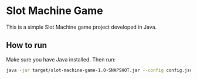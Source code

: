 # Slot Machine Game

This is a simple Slot Machine game project developed in Java.

## How to run

Make sure you have Java installed. Then run:

```bash
java -jar target/slot-machine-game-1.0-SNAPSHOT.jar --config config.json --betting-amount 100
